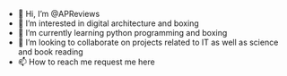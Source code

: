 - 👋 Hi, I’m @APReviews
- 👀 I’m interested in digital architecture and boxing
- 🌱 I’m currently learning python programming and boxing
- 💞️ I’m looking to collaborate on projects related to IT as well as science and book reading
- 📫 How to reach me request me here

<!---
APReviews/APReviews is a ✨ special ✨ repository because its `README.md` (this file) appears on your GitHub profile.
You can click the Preview link to take a look at your changes.
--->
